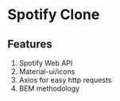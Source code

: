 # Spotify Clone

## Features

1. Spotify Web API
2. Material-ui/icons
3. Axios for easy http requests
4. BEM methodology
